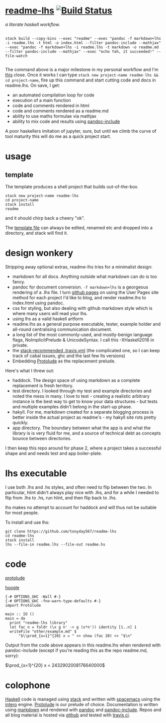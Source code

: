 <meta charset="utf-8"> <link rel="stylesheet" href="other/lhs.css">
<script type="text/javascript" async
  src="https://cdn.mathjax.org/mathjax/latest/MathJax.js?config=TeX-MML-AM_CHTML">
</script>
[readme-lhs](https://tonyday567.github.io/readme-lhs/index.html) [![Build Status](https://travis-ci.org/tonyday567/readme-lhs.png)](https://travis-ci.org/tonyday567/readme-lhs)
================================================================================================================================================================================

*a literate haskell workflow.*

<pre>
  <code style="white-space: pre-wrap;">
stack build --copy-bins --exec "readme" --exec "pandoc -f markdown+lhs -i readme.lhs -t html -o index.html --filter pandoc-include --mathjax" --exec "pandoc -f markdown+lhs -i readme.lhs -t markdown -o readme.md --filter pandoc-include --mathjax" --exec "echo Yah, it succeeded!" --file-watch
  </code>
</pre>
The command above is a major milestone in my personal workflow and I'm
[this](https://github.com/commercialhaskell/stack/issues/2955) close.
Once it works I can type
`stack new project-name readme-lhs && cd project-name`, fire up this
command and start cutting code and docs in readme.lhs. On save, I get:

-   an automated compilation loop for code
-   execution of a main function
-   code and comments rendered in html
-   code and comments rendered as a readme.md
-   ability to use maths formulae via mathjax
-   ability to mix code and results using
    [pandoc-include](https://hackage.haskell.org/package/pandoc-include)

A poor haskellers imitation of jupyter, sure, but until we climb the
curve of tool maturity this will do me as a quick project start.

usage
=====

template
--------

The template produces a shell project that builds out-of-the-box.

    stack new project-name readme-lhs
    cd project-name
    stack install
    readme

and it should chirp back a cheery "ok".

The [template file](other/readme-lhs.hsfiles) can always be edited,
renamed etc and dropped into a directory, and stack will find it.

design wonkery
==============

Stripping away optional extras, readme-lhs tries for a minimalist
design:

-   markdown for all docs. Anything outside what markdown can do is
    too fancy.
-   pandoc for document conversion. `-f markdown+lhs` is a georgeous
    rendering of a .lhs file. I turn [github
    pages](https://help.github.com/articles/user-organization-and-project-pages/)
    on using the User Pages site method for each project I'd like to
    blog, and render readme.lhs to index.html using pandoc.
-   css for styling, but also dealing with github markdown style which
    is where many users will read your lhs.
-   using lhs as a valid haskell artform
-   readme.lhs as a general purpose executable, tester, example holder
    and all-round centralising communication document.
-   a long list of the most commonly-used, and mostly-benign language
    flags, NoImplicitPrelude & UnicodeSyntax. I call this -XHaskell2016
    in private.
-   the [stack-recommended
    .travis.yml](https://docs.haskellstack.org/en/stable/travis_ci/)
    (the complicated one, so I can keep track of cabal issues, ghc and
    the last few lts versions)
-   Embedding [Protolude](https://www.stackage.org/package/protolude) as
    the replacement prelude.

Here's what I threw out:

-   haddock. The design space of using markdown as a complete
    replacement is fresh territory.
-   test directory. I looked through my test and example directories and
    noted the mess in many. I love to test - creating a realistic
    arbitrary instance is the best way to get to know your data
    structures - but tests and multiple examples didn't belong in the
    start-up phase.
-   hakyll. For me, markdown created for a separate blogging process is
    better inside the actual project as readme's - my hakyll site rots
    pretty quickly.
-   app directory. The boundary between what the app is and what the
    library is is very fluid for me, and a source of technical debt as
    concepts bounce between directories.

I then keep this repo around for phase 2, where a project takes a
successful shape and and needs test and app boiler-plate.

lhs executable
==============

I use both .lhs and .hs styles, and often need to flip between the two.
In particular, hlint didn't always play nice with .lhs, and for a while
I needed to flip from .lhs to .hs, run hlint, and then flip back to
.lhs.

lhs makes no attempt to account for haddock and will thus not be
suitable for most people.

To install and use lhs:

    git clone https://github.com/tonyday567/readme-lhs
    cd readme-lhs
    stack install
    lhs --file-in readme.lhs --file-out readme.hs

code
====

[protolude](https://www.stackage.org/package/protolude)

[hoogle](https://www.stackage.org/package/hoogle)

``` {.sourceCode .literate .haskell}
{-# OPTIONS_GHC -Wall #-}
{-# OPTIONS_GHC -fno-warn-type-defaults #-}
import Protolude

main :: IO ()
main = do
  print "readme-lhs library"
  let fac n = foldr (\x g n' -> g (x*n')) identity [1..n] 1
  writeFile "other/example.md" $
      "$\\prod_{x=1}^{20} x = " <> show (fac 20) <> "$\n"
```

Output from the code above appears in this readme.lhs when rendered with
pandoc-include (except if you're reading this as the repo readme.md,
sorry):

$\prod_{x=1}^{20} x = 2432902008176640000$

colophone
=========

[Haskell](https://haskell-lang.org/) code is managed using
[stack](https://docs.haskellstack.org/en/stable/README/) and written
with [spacemacs](spacemacs.org) using the
[intero](http://commercialhaskell.github.io/intero/) engine.
[Protolude](https://www.stackage.org/package/protolude) is our prelude
of choice. Documentation is written using [markdown]() and rendered with
[pandoc](http://pandoc.org/) and
[pandoc-include](https://hackage.haskell.org/package/pandoc-include).
Repos and all blog material is hosted via [github](https://github.com/)
and tested with [travis ci](https://travis-ci.org/).

